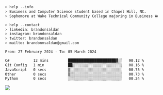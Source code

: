 ````bash
> help --info
> Business and Computer Science student based in Chapel Hill, NC.
> Sophomore at Wake Technical Community College majoring in Business Administration.
````

````bash
> help --contact
> linkedin: brandonsaldan
> instagram: brandonsaldan
> twitter: brandonsaldan
> mailto: brandonmsaldan@gmail.com
````

<!--START_SECTION:waka-->

```txt
From: 27 February 2024 - To: 05 March 2024

C#           12 mins         ██████████████████████▓░░   90.12 %
Git Config   1 min           ██░░░░░░░░░░░░░░░░░░░░░░░   08.16 %
JavaScript   0 secs          ▒░░░░░░░░░░░░░░░░░░░░░░░░   00.75 %
Other        0 secs          ▒░░░░░░░░░░░░░░░░░░░░░░░░   00.73 %
Python       0 secs          ░░░░░░░░░░░░░░░░░░░░░░░░░   00.24 %
```

<!--END_SECTION:waka-->

![](https://komarev.com/ghpvc/?username=brandonsaldan&color=6A8AFF)
